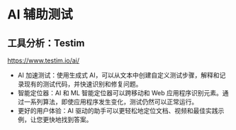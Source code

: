 # AI 辅助测试


## 工具分析：Testim

https://www.testim.io/ai/

- AI 加速测试：使用生成式 AI，可以从文本中创建自定义测试步骤，解释和记录现有的测试代码，并快速识别和修复问题。
- 智能定位器：AI 和 ML 智能定位器可以跨移动和 Web 应用程序识别元素。通过一系列算法，即使应用程序发生变化，测试仍然可以正常运行。
- 更好的用户体验：AI 驱动的助手可以更轻松地定位文档、视频和最佳实践示例，让您更快地找到答案。

